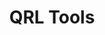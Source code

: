 ---
id: qrl-tools
title: QRL Tools
hide_title: false
hide_table_of_contents: false
sidebar_label: QRL Tools
sidebar_position: 1
pagination_label: QRL Tools
custom_edit_url: https://github.com/theqrl/documentation/edit/master/docs/basics/what-is-qrl.md
description: QRL Tools
keywords:
  - docs
  - tools
image: /assets/img/icons/yellow.png
slug: /tools
---